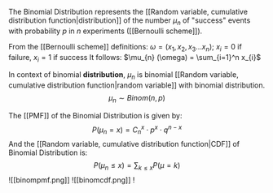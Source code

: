 The Binomial Distribution represents the [[Random variable, cumulative distribution function|distribution]] of the number $\mu_{n}$ of "success" events with probability $p$ in $n$ experiments ([[Bernoulli scheme]]).

From the [[Bernoulli scheme]] definitions:
	$\omega = (x_{1}, x_{2}, x_{3}\dots x_{n})$; 
	$x_{i} = 0$ if failure, $x_{i} = 1$ if success
It follows:
	$\mu_{n} (\omega) = \sum_{i=1}^n x_{i}$

In context of binomial **distribution**, $\mu_{n}$ is binomial [[Random variable, cumulative distribution function|random variable]] with binomial distribution.
$$\mu_{n} \sim Binom(n, p)$$

The [[PMF]] of the Binomial Distribution is given by:
$$
P(\mu_{n} = x) = {C}_{n}^x \cdot p^x \cdot q^{n-x}
$$
And the [[Random variable, cumulative distribution function|CDF]] of Binomial Distribution is:
$$
P(\mu_{n} \leq x) =  \sum_{k\leq x} P(\mu = k) 
$$
![[binompmf.png]]
![[binomcdf.png]] !